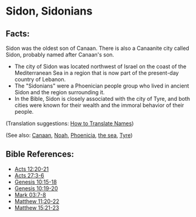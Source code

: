 # Sidon, Sidonians #

## Facts: ##

Sidon was the oldest son of Canaan. There is also a Canaanite city called Sidon, probably named after Canaan's son.
 
 * The city of Sidon was located northwest of Israel on the coast of the Mediterranean Sea in a region that is now part of the present-day country of Lebanon.
 * The "Sidonians" were a Phoenician people group who lived in ancient Sidon and the region surrounding it.
 * In the Bible, Sidon is closely associated with the city of Tyre, and both cities were known for their wealth and the immoral behavior of their people.

(Translation suggestions: [How to Translate Names](en/ta-vol1/translate/man/translate-names))

(See also: [Canaan](../other/canaan.md), [Noah](../other/noah.md), [Phoenicia](../other/phonecia.md), [the sea](../other/mediterranean.md), [Tyre](../other/tyre.md))

## Bible References: ##

* [Acts 12:20-21](en/tn/act/help/12/20)
* [Acts 27:3-6](en/tn/act/help/27/03)
* [Genesis 10:15-18](en/tn/gen/help/10/15)
* [Genesis 10:19-20](en/tn/gen/help/10/19)
* [Mark 03:7-8](en/tn/mrk/help/03/07)
* [Matthew 11:20-22](en/tn/mat/help/11/20)
* [Matthew 15:21-23](en/tn/mat/help/15/21)